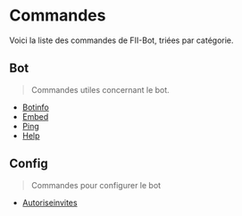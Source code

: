 # Commandes
Voici la liste des commandes de FII-Bot, triées par catégorie.

## Bot
> Commandes utiles concernant le bot.
- [Botinfo](bot/botinfo.md)
- [Embed](bot/embed.md)
- [Ping](bot/ping.md)
- [Help](bot/help.md)

## Config
> Commandes pour configurer le bot
- [Autoriseinvites](config/autoriseinvites.md)
